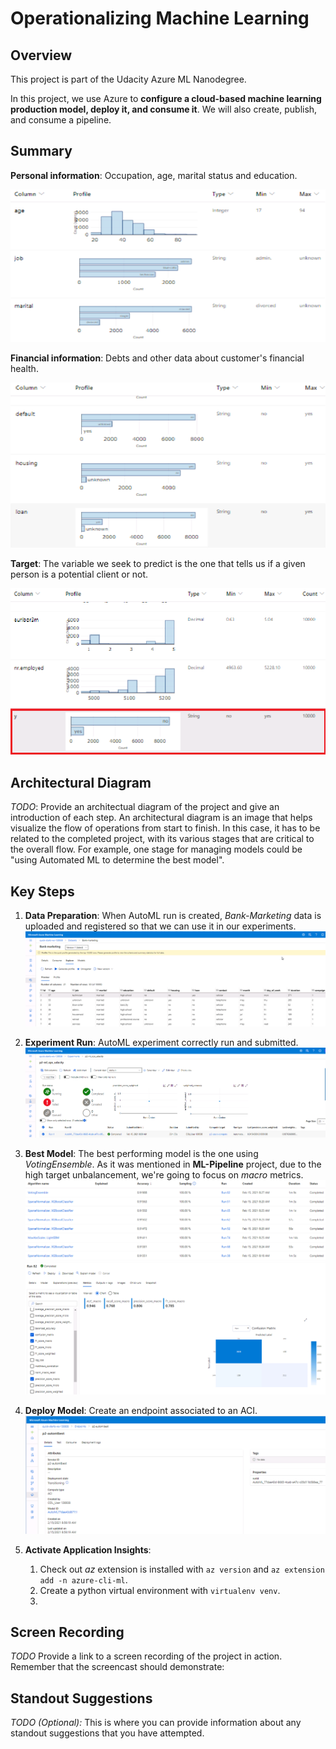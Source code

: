 # Operationalizing Machine Learning

## Overview
This project is part of the Udacity Azure ML Nanodegree.

In this project, we use Azure to **configure a cloud-based machine learning production model, deploy it, and consume it**.
We will also create, publish, and consume a pipeline.

## Summary

**Personal information**: Occupation, age, marital status and education.

![imgpersonal](img/personal_data.png)

**Financial information**: Debts and other data about customer's financial health.

![imgfinance](img/financial_data.png)

**Target**: The variable we seek to predict is the one that tells us if a given person is a potential client or not.
 
![imgtarget](img/target.png)


## Architectural Diagram
*TODO*: Provide an architectual diagram of the project and give an introduction of each step. An architectural diagram is an image that helps visualize the flow of operations from start to finish. In this case, it has to be related to the completed project, with its various stages that are critical to the overall flow. For example, one stage for managing models could be "using Automated ML to determine the best model". 

## Key Steps
1. **Data Preparation**: When AutoML run is created, *Bank-Marketing* data is uploaded and registered so that we can use it in our experiments.
![imgdatareg](img/AutoML-RegData.png)    

<!-- <img src="img/AutoML-RegData.png" width="800" height="250" /> -->
2. **Experiment Run**: AutoML experiment correctly run and submitted.
![imgexprun](img/AutoML-ExpRun.png)

3. **Best Model**: The best performing model is the one using *VotingEnsemble*.
As it was mentioned in **ML-Pipeline** project, due to the high target unbalancement, we're going to focus on *macro* metrics.
![imgexprunrrank](img/AutoML-Runs.png)
![imgbestperfmod](img/BestModelPerf.png)

4. **Deploy Model**: Create an endpoint associated to an ACI.
![imgmoddep](img/AutoML-Deployed.png)  

5. **Activate Application Insights**:
   1. Check out *az* extension is installed with `az version` and `az extension add -n azure-cli-ml`.
   2. Create a python virtual environment with `virtualenv venv`.
   3. 
## Screen Recording
*TODO* Provide a link to a screen recording of the project in action. Remember that the screencast should demonstrate:

## Standout Suggestions
*TODO (Optional):* This is where you can provide information about any standout suggestions that you have attempted.
